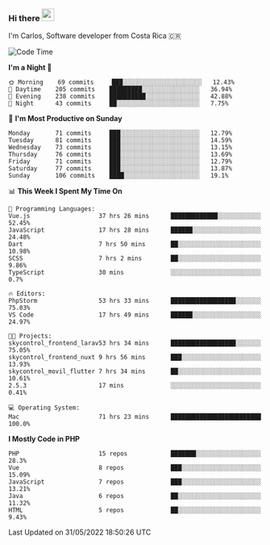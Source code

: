 ### Hi there <img src="https://media.giphy.com/media/hvRJCLFzcasrR4ia7z/giphy.gif" width="25px">

I'm Carlos, Software developer from Costa Rica 🇨🇷

<!--START_SECTION:waka-->
![Code Time](http://img.shields.io/badge/Code%20Time-0%20secs-blue)

**I'm a Night 🦉** 

```text
🌞 Morning    69 commits     ███░░░░░░░░░░░░░░░░░░░░░░   12.43% 
🌆 Daytime    205 commits    █████████░░░░░░░░░░░░░░░░   36.94% 
🌃 Evening    238 commits    ██████████░░░░░░░░░░░░░░░   42.88% 
🌙 Night      43 commits     ██░░░░░░░░░░░░░░░░░░░░░░░   7.75%

```
📅 **I'm Most Productive on Sunday** 

```text
Monday       71 commits     ███░░░░░░░░░░░░░░░░░░░░░░   12.79% 
Tuesday      81 commits     ███░░░░░░░░░░░░░░░░░░░░░░   14.59% 
Wednesday    73 commits     ███░░░░░░░░░░░░░░░░░░░░░░   13.15% 
Thursday     76 commits     ███░░░░░░░░░░░░░░░░░░░░░░   13.69% 
Friday       71 commits     ███░░░░░░░░░░░░░░░░░░░░░░   12.79% 
Saturday     77 commits     ███░░░░░░░░░░░░░░░░░░░░░░   13.87% 
Sunday       106 commits    ████░░░░░░░░░░░░░░░░░░░░░   19.1%

```


📊 **This Week I Spent My Time On** 

```text
💬 Programming Languages: 
Vue.js                   37 hrs 26 mins      █████████████░░░░░░░░░░░░   52.45% 
JavaScript               17 hrs 28 mins      ██████░░░░░░░░░░░░░░░░░░░   24.48% 
Dart                     7 hrs 50 mins       ██░░░░░░░░░░░░░░░░░░░░░░░   10.98% 
SCSS                     7 hrs 2 mins        ██░░░░░░░░░░░░░░░░░░░░░░░   9.86% 
TypeScript               30 mins             ░░░░░░░░░░░░░░░░░░░░░░░░░   0.7%

🔥 Editors: 
PhpStorm                 53 hrs 33 mins      ██████████████████░░░░░░░   75.03% 
VS Code                  17 hrs 49 mins      ██████░░░░░░░░░░░░░░░░░░░   24.97%

🐱‍💻 Projects: 
skycontrol_frontend_larav53 hrs 34 mins      ██████████████████░░░░░░░   75.05% 
skycontrol_frontend_nuxt 9 hrs 56 mins       ███░░░░░░░░░░░░░░░░░░░░░░   13.93% 
skycontrol_movil_flutter 7 hrs 34 mins       ██░░░░░░░░░░░░░░░░░░░░░░░   10.61% 
2.5.3                    17 mins             ░░░░░░░░░░░░░░░░░░░░░░░░░   0.41%

💻 Operating System: 
Mac                      71 hrs 23 mins      █████████████████████████   100.0%

```

**I Mostly Code in PHP** 

```text
PHP                      15 repos            ███████░░░░░░░░░░░░░░░░░░   28.3% 
Vue                      8 repos             ███░░░░░░░░░░░░░░░░░░░░░░   15.09% 
JavaScript               7 repos             ███░░░░░░░░░░░░░░░░░░░░░░   13.21% 
Java                     6 repos             ██░░░░░░░░░░░░░░░░░░░░░░░   11.32% 
HTML                     5 repos             ██░░░░░░░░░░░░░░░░░░░░░░░   9.43%

```



 Last Updated on 31/05/2022 18:50:26 UTC
<!--END_SECTION:waka-->
